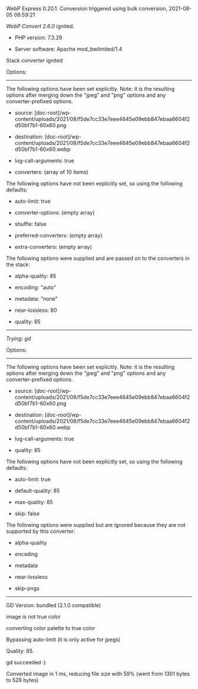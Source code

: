 WebP Express 0.20.1. Conversion triggered using bulk conversion, 2021-08-05 06:59:21

*WebP Convert 2.6.0*  ignited.
- PHP version: 7.3.29
- Server software: Apache mod_bwlimited/1.4

Stack converter ignited

Options:
------------
The following options have been set explicitly. Note: it is the resulting options after merging down the "jpeg" and "png" options and any converter-prefixed options.
- source: [doc-root]/wp-content/uploads/2021/08/f5de7cc33e7eee4645e09ebb847ebaa6604f2d50bf7b1-60x60.png
- destination: [doc-root]/wp-content/uploads/2021/08/f5de7cc33e7eee4645e09ebb847ebaa6604f2d50bf7b1-60x60.webp
- log-call-arguments: true
- converters: (array of 10 items)

The following options have not been explicitly set, so using the following defaults:
- auto-limit: true
- converter-options: (empty array)
- shuffle: false
- preferred-converters: (empty array)
- extra-converters: (empty array)

The following options were supplied and are passed on to the converters in the stack:
- alpha-quality: 85
- encoding: "auto"
- metadata: "none"
- near-lossless: 80
- quality: 85
------------


*Trying: gd* 

Options:
------------
The following options have been set explicitly. Note: it is the resulting options after merging down the "jpeg" and "png" options and any converter-prefixed options.
- source: [doc-root]/wp-content/uploads/2021/08/f5de7cc33e7eee4645e09ebb847ebaa6604f2d50bf7b1-60x60.png
- destination: [doc-root]/wp-content/uploads/2021/08/f5de7cc33e7eee4645e09ebb847ebaa6604f2d50bf7b1-60x60.webp
- log-call-arguments: true
- quality: 85

The following options have not been explicitly set, so using the following defaults:
- auto-limit: true
- default-quality: 85
- max-quality: 85
- skip: false

The following options were supplied but are ignored because they are not supported by this converter:
- alpha-quality
- encoding
- metadata
- near-lossless
- skip-pngs
------------

GD Version: bundled (2.1.0 compatible)
image is not true color
converting color palette to true color
Bypassing auto-limit (it is only active for jpegs)
Quality: 85. 
gd succeeded :)

Converted image in 1 ms, reducing file size with 59% (went from 1301 bytes to 528 bytes)
